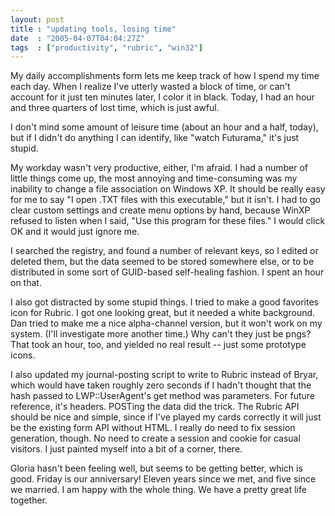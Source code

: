 ```yaml
---
layout: post
title : "updating tools, losing time"
date  : "2005-04-07T04:04:27Z"
tags  : ["productivity", "rubric", "win32"]
---
```

My daily accomplishments form lets me keep track of how I spend my time each day.  When I realize I've utterly wasted a block of time, or can't account for it just ten minutes later, I color it in black.  Today, I had an hour and three quarters of lost time, which is just awful.

I don't mind some amount of leisure time (about an hour and a half, today), but if I didn't do anything I can identify, like "watch Futurama," it's just stupid.

My workday wasn't very productive, either, I'm afraid.  I had a number of little things come up, the most annoying and time-consuming was my inability to change a file association on Windows XP.  It should be really easy for me to say "I open .TXT files with this executable," but it isn't.  I had to go clear custom settings and create menu options by hand, because WinXP refused to listen when I said, "Use this program for these files."  I would click OK and it would just ignore me.

I searched the registry, and found a number of relevant keys, so I edited or deleted them, but the data seemed to be stored somewhere else, or to be distributed in some sort of GUID-based self-healing fashion.  I spent an hour on that.

I also got distracted by some stupid things.  I tried to make a good favorites icon for Rubric.  I got one looking great, but it needed a white background. Dan tried to make me a nice alpha-channel version, but it won't work on my system.  (I'll investigate more another time.)  Why can't they just be pngs? That took an hour, too, and yielded no real result -- just some prototype icons.

I also updated my journal-posting script to write to Rubric instead of Bryar, which would have taken roughly zero seconds if I hadn't thought that the hash passed to LWP::UserAgent's get method was parameters.  For future reference, it's headers.  POSTing the data did the trick.  The Rubric API should be nice and simple, since if I've played my cards correctly it will just be the existing form API without HTML.  I really do need to fix session generation, though.  No need to create a session and cookie for casual visitors.  I just painted myself into a bit of a corner, there.

Gloria hasn't been feeling well, but seems to be getting better, which is good. Friday is our anniversary!  Eleven years since we met, and five since we married.  I am happy with the whole thing.  We have a pretty great life together.
